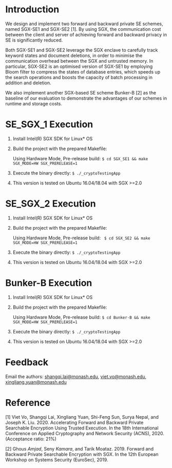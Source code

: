 # Introduction

We design and implement two forward and backward private SE schemes, named SGX-SE1 and SGX-SE2 [1]. By using SGX, the  communication cost between the client and server of achieving forward and backward privacy in SE is significantly reduced. 

Both SGX-SE1 and SGX-SE2 leverage the SGX enclave to carefully track keyword states and document deletions, in order to minimise the communication overhead between the SGX and untrusted memory. In particular, SGX-SE2 is an optimised version of SGX-SE1 by employing Bloom filter to compress the states of database entries, which speeds up the search operations and  boosts the capacity of batch processing in addition and deletion. 

We also implement another SGX-based SE scheme Bunker-B [2] as the baseline of our evaluation to demonstrate the advantages of our schemes in runtime and storage costs.

# SE_SGX_1 Execution

1. Install Intel(R) SGX SDK for Linux* OS
2. Build the project with the prepared Makefile:

   Using Hardware Mode, Pre-release build:
       ``$ cd SGX_SE1 && make SGX_MODE=HW SGX_PRERELEASE=1``

3. Execute the binary directly:
  `
    $ ./_cryptoTestingApp
  `

4. This version is tested on Ubuntu 16.04/18.04 with SGX >=2.0

# SE_SGX_2 Execution

1. Install Intel(R) SGX SDK for Linux* OS
2. Build the project with the prepared Makefile:

   Using Hardware Mode, Pre-release build:
      `` $ cd SGX_SE2 && make SGX_MODE=HW SGX_PRERELEASE=1``

3. Execute the binary directly:
  `
    $ ./_cryptoTestingApp
  `

4. This version is tested on Ubuntu 16.04/18.04 with SGX >=2.0

# Bunker-B Execution

1. Install Intel(R) SGX SDK for Linux* OS

2. Build the project with the prepared Makefile:

   Using Hardware Mode, Pre-release build:
      ``$ cd Bunker-B && make SGX_MODE=HW SGX_PRERELEASE=1``

3. Execute the binary directly:
   `
     $ ./_cryptoTestingApp
   `

4. This version is tested on Ubuntu 16.04/18.04 with SGX >=2.0


# Feedback
Email the authors: shangqi.lai@monash.edu, viet.vo@monash.edu, xingliang.yuan@monash.edu

# Reference
[1] Viet Vo, Shangqi Lai, Xingliang Yuan, Shi-Feng Sun, Surya Nepal, and Joseph K. Liu. 2020. Accelerating Forward and Backward Private Searchable Encryption Using Trusted Execution. In the 18th International Conference on Applied Cryptography and Network Security (ACNS), 2020. (Acceptance ratio: 21%)

[2] Ghous *Amjad*, Seny *Kamara*, and Tarik Moataz. 2019. Forward and Backward Private Searchable Encryption with SGX. In the 12th European Workshop on Systems Security (EuroSec), 2019.